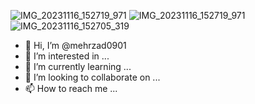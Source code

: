 ![IMG_20231116_152719_971](https://github.com/mehrzad0901/mehrzad0901/assets/153461873/9f413827-6487-493a-9b1e-4e7a9925f668)
![IMG_20231116_152719_971](https://github.com/mehrzad0901/mehrzad0901/assets/153461873/f6dd19c4-3301-48d3-89cd-a4f58790a1c8)
![IMG_20231116_152705_319](https://github.com/mehrzad0901/mehrzad0901/assets/153461873/9350a90b-bf4e-4ad2-92f7-fa8e4e3c324e)
- 👋 Hi, I’m @mehrzad0901
- 👀 I’m interested in ...
- 🌱 I’m currently learning ...
- 💞️ I’m looking to collaborate on ...
- 📫 How to reach me ...

<!---
mehrzad0901/mehrzad0901 is a ✨ special ✨ repository because its `README.md` (this file) appears on your GitHub profile.
You can click the Preview link to take a look at your changes.
--->
